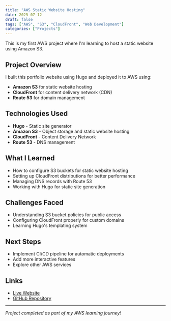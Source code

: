 ```yaml
---
title: "AWS Static Website Hosting"
date: 2025-07-12
draft: false
tags: ["AWS", "S3", "CloudFront", "Web Development"]
categories: ["Projects"]
---
```


This is my first AWS project where I'm learning to host a static website using Amazon S3.

## Project Overview

I built this portfolio website using Hugo and deployed it to AWS using:

- **Amazon S3** for static website hosting
- **CloudFront** for content delivery network (CDN)
- **Route 53** for domain management

## Technologies Used

- **Hugo** - Static site generator
- **Amazon S3** - Object storage and static website hosting
- **CloudFront** - Content Delivery Network
- **Route 53** - DNS management

## What I Learned

- How to configure S3 buckets for static website hosting
- Setting up CloudFront distributions for better performance
- Managing DNS records with Route 53
- Working with Hugo for static site generation

## Challenges Faced

- Understanding S3 bucket policies for public access
- Configuring CloudFront properly for custom domains
- Learning Hugo's templating system

## Next Steps

- Implement CI/CD pipeline for automatic deployments
- Add more interactive features
- Explore other AWS services

## Links

- [Live Website](https://cornelcloud.net)
- [GitHub Repository](https://github.com/Hyper-Git/Hugo-Portfolio-Website)

---

*Project completed as part of my AWS learning journey!*
